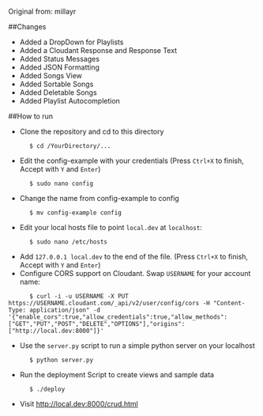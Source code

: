 Original from: millayr

##Changes
- Added a DropDown for Playlists
- Added a Cloudant Response and Response Text
- Added Status Messages
- Added JSON Formatting
- Added Songs View
- Added Sortable Songs
- Added Deletable Songs
- Added Playlist Autocompletion

##How to run

* Clone the repository and cd to this directory
```
      $ cd /YourDirectory/...
```
* Edit the config-example with your credentials (Press `Ctrl+X` to finish, Accept with `Y` and `Enter`)
```
      $ sudo nano config
```
* Change the name from config-example to config
```
      $ mv config-example config
```
* Edit your local hosts file to point `local.dev` at `localhost`:
```
      $ sudo nano /etc/hosts
```
* Add `127.0.0.1 local.dev` to the end of the file. (Press `Ctrl+X` to finish, Accept with `Y` and `Enter`)
* Configure CORS support on Cloudant.  Swap `USERNAME` for your account name:
```
      $ curl -i -u USERNAME -X PUT https://USERNAME.cloudant.com/_api/v2/user/config/cors -H "Content-Type: application/json" -d '{"enable_cors":true,"allow_credentials":true,"allow_methods":["GET","PUT","POST","DELETE","OPTIONS"],"origins":["http://local.dev:8000"]}'
```
* Use the `server.py` script to run a simple python server on your localhost
```
      $ python server.py
```
* Run the deployment Script to create views and sample data
```
      $ ./deploy
```
* Visit http://local.dev:8000/crud.html
